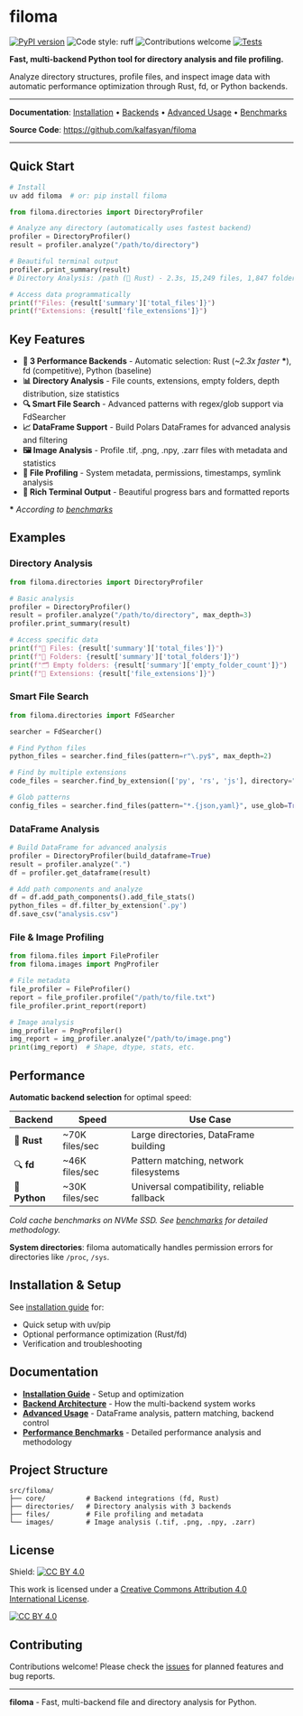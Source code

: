 # filoma

[![PyPI version](https://badge.fury.io/py/filoma.svg)](https://badge.fury.io/py/filoma) ![Code style: ruff](https://img.shields.io/badge/code%20style-ruff-blueviolet) ![Contributions welcome](https://img.shields.io/badge/contributions-welcome-brightgreen.svg?style=flat) [![Tests](https://github.com/kalfasyan/filoma/actions/workflows/ci.yml/badge.svg)](https://github.com/kalfasyan/filoma/actions/workflows/ci.yml)

**Fast, multi-backend Python tool for directory analysis and file profiling.**

Analyze directory structures, profile files, and inspect image data with automatic performance optimization through Rust, fd, or Python backends.

---

**Documentation**: [Installation](docs/installation.md) • [Backends](docs/backends.md) • [Advanced Usage](docs/advanced-usage.md) • [Benchmarks](docs/benchmarks.md)

**Source Code**: https://github.com/kalfasyan/filoma

---

## Quick Start

```bash
# Install
uv add filoma  # or: pip install filoma
```

```python
from filoma.directories import DirectoryProfiler

# Analyze any directory (automatically uses fastest backend)
profiler = DirectoryProfiler()
result = profiler.analyze("/path/to/directory")

# Beautiful terminal output
profiler.print_summary(result)
# Directory Analysis: /path (🦀 Rust) - 2.3s, 15,249 files, 1,847 folders

# Access data programmatically  
print(f"Files: {result['summary']['total_files']}")
print(f"Extensions: {result['file_extensions']}")
```

## Key Features


- **🚀 3 Performance Backends** - Automatic selection: Rust (*~2.3x faster* **\***), fd (competitive), Python (baseline)
- **📊 Directory Analysis** - File counts, extensions, empty folders, depth distribution, size statistics
- **🔍 Smart File Search** - Advanced patterns with regex/glob support via FdSearcher
- **📈 DataFrame Support** - Build Polars DataFrames for advanced analysis and filtering
- **🖼️ Image Analysis** - Profile .tif, .png, .npy, .zarr files with metadata and statistics
- **📁 File Profiling** - System metadata, permissions, timestamps, symlink analysis
- **🎨 Rich Terminal Output** - Beautiful progress bars and formatted reports

**\*** *According to [benchmarks](docs/benchmarks.md)*

## Examples

### Directory Analysis
```python
from filoma.directories import DirectoryProfiler

# Basic analysis
profiler = DirectoryProfiler()
result = profiler.analyze("/path/to/directory", max_depth=3)
profiler.print_summary(result)

# Access specific data
print(f"📁 Files: {result['summary']['total_files']}")
print(f"📂 Folders: {result['summary']['total_folders']}")
print(f"🗂️ Empty folders: {result['summary']['empty_folder_count']}")
print(f"📄 Extensions: {result['file_extensions']}")
```

### Smart File Search
```python
from filoma.directories import FdSearcher

searcher = FdSearcher()

# Find Python files
python_files = searcher.find_files(pattern=r"\.py$", max_depth=2)

# Find by multiple extensions
code_files = searcher.find_by_extension(['py', 'rs', 'js'], directory=".")

# Glob patterns
config_files = searcher.find_files(pattern="*.{json,yaml}", use_glob=True)
```

### DataFrame Analysis
```python
# Build DataFrame for advanced analysis
profiler = DirectoryProfiler(build_dataframe=True)
result = profiler.analyze(".")
df = profiler.get_dataframe(result)

# Add path components and analyze
df = df.add_path_components().add_file_stats()
python_files = df.filter_by_extension('.py')
df.save_csv("analysis.csv")
```

### File & Image Profiling
```python
from filoma.files import FileProfiler
from filoma.images import PngProfiler

# File metadata
file_profiler = FileProfiler()
report = file_profiler.profile("/path/to/file.txt")
file_profiler.print_report(report)

# Image analysis
img_profiler = PngProfiler()
img_report = img_profiler.analyze("/path/to/image.png")
print(img_report)  # Shape, dtype, stats, etc.
```

## Performance

**Automatic backend selection** for optimal speed:

| Backend | Speed | Use Case |
|---------|-------|----------|
| 🦀 **Rust** | ~70K files/sec | Large directories, DataFrame building |
| 🔍 **fd** | ~46K files/sec | Pattern matching, network filesystems |
| 🐍 **Python** | ~30K files/sec | Universal compatibility, reliable fallback |

*Cold cache benchmarks on NVMe SSD. See [benchmarks](docs/benchmarks.md) for detailed methodology.*

**System directories**: filoma automatically handles permission errors for directories like `/proc`, `/sys`.

## Installation & Setup

See [installation guide](docs/installation.md) for:
- Quick setup with uv/pip
- Optional performance optimization (Rust/fd)
- Verification and troubleshooting

## Documentation

- **[Installation Guide](docs/installation.md)** - Setup and optimization
- **[Backend Architecture](docs/backends.md)** - How the multi-backend system works
- **[Advanced Usage](docs/advanced-usage.md)** - DataFrame analysis, pattern matching, backend control
- **[Performance Benchmarks](docs/benchmarks.md)** - Detailed performance analysis and methodology

## Project Structure

```
src/filoma/
├── core/          # Backend integrations (fd, Rust)
├── directories/   # Directory analysis with 3 backends
├── files/         # File profiling and metadata
└── images/        # Image analysis (.tif, .png, .npy, .zarr)
```

## License

Shield: [![CC BY 4.0][cc-by-shield]][cc-by]

This work is licensed under a
[Creative Commons Attribution 4.0 International License][cc-by].

[![CC BY 4.0][cc-by-image]][cc-by]

[cc-by]: http://creativecommons.org/licenses/by/4.0/
[cc-by-image]: https://i.creativecommons.org/l/by/4.0/88x31.png
[cc-by-shield]: https://img.shields.io/badge/License-CC%20BY%204.0-lightgrey.svg

## Contributing

Contributions welcome! Please check the [issues](https://github.com/kalfasyan/filoma/issues) for planned features and bug reports.

---

**filoma** - Fast, multi-backend file and directory analysis for Python.

